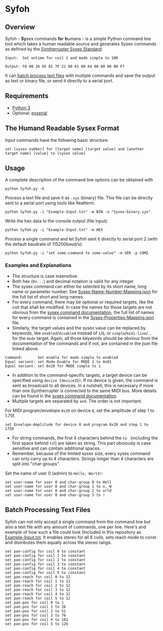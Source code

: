 # Syfoh

## Overview 

Syfoh - **Sy**sex commands **fo**r **h**umans - is a simple Python command line tool which takes a human readable source and generates Sysex commands as defined by the [Syntherrupter Sysex Standard](https://github.com/MMMZZZZ/Syntherrupter/blob/dev/Documentation/Wiki/Custom%20MIDI%20Commands.md#system-exclusive-messages-sysex):

```
Input:  Set ontime for coil 1 and mode simple to 100

Output: F0 00 26 05 01 7F 21 00 01 00 64 00 00 00 00 F7
```

It can [batch process text files](#batch-process-text-files) with multiple commands and save the output as text or binary file, or send it directly to a serial port. 

## Requirements

* [Python 3](https://www.python.org/downloads/)
* Optional: [pyserial](https://pypi.org/project/pyserial/)

## The Humand Readable Sysex Format

Input commands have the following basic structure:
```
set [sysex number] for [target name] [target value] and [another target name] [value] to [sysex value]
```

## Usage

A complete description of the command line options can be obtained with 

```
python Syfoh.py -h
```

Process a text file and save it as `.syx` (binary) file. This file can be directly sent to a serial port using tools like Realterm.
```
python Syfoh.py -i "Example-Input.txt" -m BIN -o "Sysex-binary.syx"
```

Write the hex data to the console output (file input):
```
python Syfoh.py -i "Example-Input.txt" -m HEX
```

Process a single command and let Syfoh sent it directly to serial port 2 (with the default baudrate of 115200baud/s):
```
python Syfoh.py -i "set some-command to some-value" -m SER -p COM2
```

### Examples and Explanations

* The structure is case insensitive. 
* Both hex (`0x...`) and decimal notation is valid for any integer
* The sysex command can either be selected by its short name, long name or parameter number. See [Sysex-Name-Number-Mapping.json](/Sysex-Name-Number-Mapping.json) for the full list of short and long names.
* For every command, there may be optional or required targets, like the coil that shall be modified. In case the names for those targets are not obvious from the [sysex command documentation](https://github.com/MMMZZZZ/Syntherrupter/blob/dev/Documentation/Wiki/Custom%20MIDI%20Commands.md#system-exclusive-messages-sysex), the full list of names for every command is contained in the [Sysex-Properties-Mapping.json](/Sysex-Properties-Mapping.json) file.
* Similarly, the target values and the sysex value can be replaced by keywords, like `enabled`/`disabled` instead of `1`/`0`, or `simple`/`midi-live`/... for the `mode` target. Again, all those keywords should be obvious from the documentation of the commands and if not, are contained in the json file linked above.

```
Command:       Set enable for mode simple to enabled
Equal variant: set Mode-Enable for MODE 1 to 0x01
Equal variant: set 0x20 for MODE simple to 1
```

* In addition to the command-specific targets, a target device can be specified using `device [deviceID]`. If no device is given, the command is sent as broadcast to all devices. In a nutshell, this is necessary if more than one Syntherrupter is connected to the same MIDI bus. More details can be found in the [sysex command documentation](https://github.com/MMMZZZZ/Syntherrupter/blob/dev/Documentation/Wiki/Custom%20MIDI%20Commands.md#system-exclusive-messages-sysex). 
* Multiple targets are separated by `and`. The order is not important.

For MIDI program/envelope `0x20` on device `0`, set the amplitude of step 1 to 1.75f. 
```
set Envelope-Amplitude for device 0 and program 0x20 and step 1 to 1750
```

* For string commands, the first 4 characters behind the `to ` (including the first space behind `to`!) are taken as string. This part obviously is case sensitive and can contain additional spaces.
* Remember, because of the limited sysex size, every sysex command can only carry up to 4 characters. Strings longer than 4 characters are split into "char-groups".

Set the name of user 0 (admin) to `Hello, World!`:
```
set user-name for user 0 and char-group 0 to Hell
set user-name for user 0 and char-group 1 to o, W
set user-name for user 0 and char-group 2 to orld
set user-name for user 0 and char-group 3 to !
```

## Batch Processing Text Files

Syfoh can not only accept a single command from the command line but also a text file with any amount of commands, one per line. Here's and example of how such a file could look (Included in this repository as [Example-Input.txt](/Example-Input.txt). It enables stereo for all 6 coils, sets reach mode to const and distributes them equally across the stereo range. 

```
set pan-config for coil 0 to constant
set pan-config for coil 1 to constant
set pan-config for coil 2 to constant
set pan-config for coil 3 to constant
set pan-config for coil 4 to constant
set pan-config for coil 5 to constant
set pan-reach for coil 0 to 12
set pan-reach for coil 1 to 12
set pan-reach for coil 2 to 12
set pan-reach for coil 3 to 12
set pan-reach for coil 4 to 12
set pan-reach for coil 5 to 12
set pan-pos for coil 0 to 1
set pan-pos for coil 1 to 26
set pan-pos for coil 2 to 51
set pan-pos for coil 3 to 76
set pan-pos for coil 4 to 101
set pan-pos for coil 5 to 126
```
